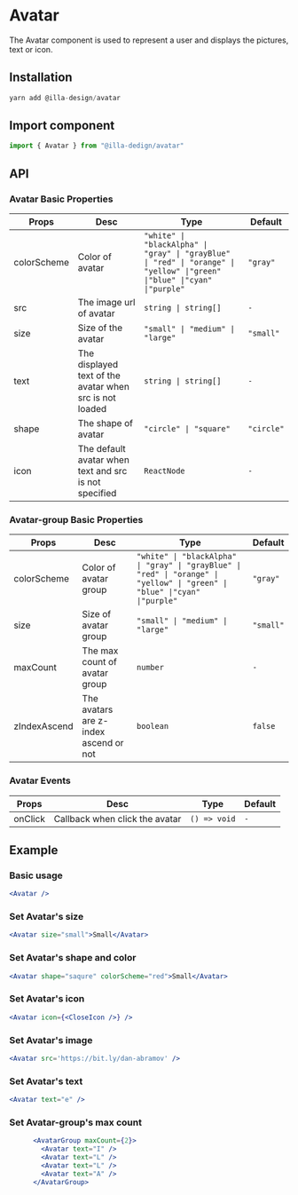 # Avatar

The Avatar component is used to represent a user and displays the pictures, text or icon.

## Installation

```jsx
yarn add @illa-design/avatar
```

## Import component

```jsx
import { Avatar } from "@illa-dedign/avatar"
```

## API

### Avatar Basic Properties

| Props       | Desc                                                     | Type                                                         | Default    |
| ----------- | -------------------------------------------------------- | ------------------------------------------------------------ | ---------- |
| colorScheme | Color of avatar                                          | `"white" \| "blackAlpha" \| "gray" \| "grayBlue" \| "red" \| "orange" \| "yellow" \|"green" \|"blue" \|"cyan" \|"purple" ` | `"gray"`   |
| src         | The image url of avatar                                  | `string \| string[]`                                         | `-`        |
| size        | Size of the avatar                                       | `"small" \| "medium" \| "large"`                               | `"small"`  |
| text        | The displayed  text of the avatar when src is not loaded | `string \| string[]`                                          | `-`        |
| shape       | The shape of avatar                                      | `"circle" \| "square" `                                       | `"circle"` |
| icon        | The default avatar when text and src is not specified    | `ReactNode`                                                  | `-`        |

### Avatar-group Basic Properties

| Props        | Desc                                  | Type                                                         | Default   |
| ------------ | ------------------------------------- | ------------------------------------------------------------ | --------- |
| colorScheme  | Color of avatar group                 | `"white" \| "blackAlpha" \| "gray" \| "grayBlue" \| "red" \| "orange" \| "yellow" \| "green" \| "blue" \|"cyan" \|"purple" ` | `"gray"`  |
| size         | Size of avatar group                  | `"small" \| "medium" \| "large"`                               | `"small"` |
| maxCount     | The max count of avatar group         | `number `                                                    | `-`       |
| zIndexAscend | The avatars are z-index ascend or not | `boolean`                                                    | `false`   |



### Avatar Events

| Props   | Desc                           | Type         | Default |
| ------- | ------------------------------ | ------------ | ------- |
| onClick | Callback when click the avatar | `() => void` | `-`     |

## Example

### Basic usage

```jsx
<Avatar />
```

### Set Avatar's size

```jsx
<Avatar size="small">Small</Avatar>
```

### Set Avatar's shape and color

```jsx
<Avatar shape="saqure" colorScheme="red">Small</Avatar>
```

### Set Avatar's icon

```jsx
<Avatar icon={<CloseIcon />} />
```

### Set Avatar's image

```jsx
<Avatar src='https://bit.ly/dan-abramov' />
```

### Set Avatar's text

```jsx
<Avatar text="e" />
```

### Set Avatar-group's max count

```jsx
      <AvatarGroup maxCount={2}>
        <Avatar text="I" />
        <Avatar text="L" />
        <Avatar text="L" />
        <Avatar text="A" /> 
      </AvatarGroup>
```

